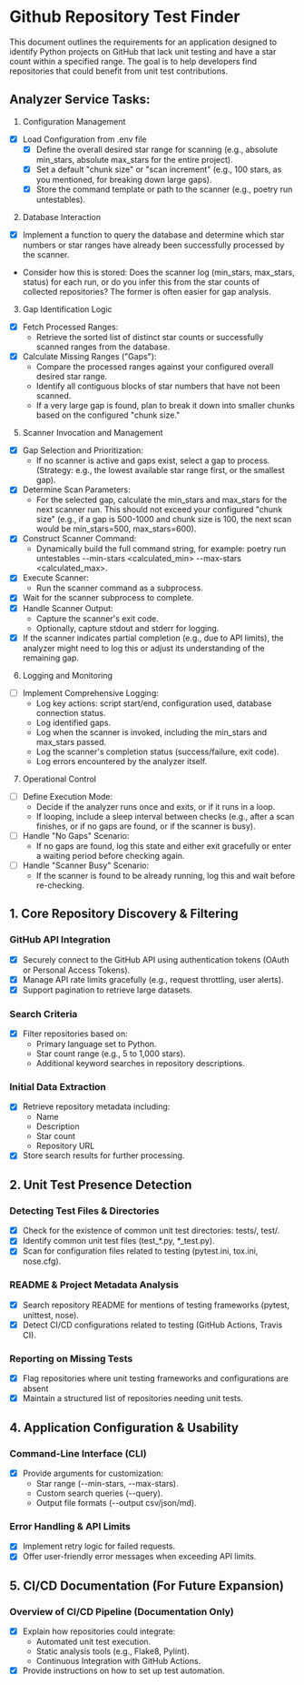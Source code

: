# **Github Repository Test Finder**

This document outlines the requirements for an application designed to identify Python projects on GitHub that lack unit testing and have a star count within a specified range. The goal is to help developers find repositories that could benefit from unit test contributions.

## **Analyzer Service Tasks:**

1. Configuration Management

- [x] Load Configuration from .env file
  - [x] Define the overall desired star range for scanning (e.g., absolute min_stars, absolute max_stars for the entire project).
  - [x] Set a default "chunk size" or "scan increment" (e.g., 100 stars, as you mentioned, for breaking down large gaps).
  - [x] Store the command template or path to the scanner (e.g., poetry run untestables).

2. Database Interaction

- [x] Implement a function to query the database and determine which star numbers or star ranges have already been successfully processed by the scanner.
- Consider how this is stored: Does the scanner log (min_stars, max_stars, status) for each run, or do you infer this from the star counts of collected repositories? The former is often easier for gap analysis.

3. Gap Identification Logic

- [x] Fetch Processed Ranges:
  - Retrieve the sorted list of distinct star counts or successfully scanned ranges from the database.
- [x] Calculate Missing Ranges ("Gaps"):
  - Compare the processed ranges against your configured overall desired star range.
  - Identify all contiguous blocks of star numbers that have not been scanned.
  - If a very large gap is found, plan to break it down into smaller chunks based on the configured "chunk size."

5. Scanner Invocation and Management

- [x] Gap Selection and Prioritization:
  - If no scanner is active and gaps exist, select a gap to process. (Strategy: e.g., the lowest available star range first, or the smallest gap).
- [x] Determine Scan Parameters:
  - For the selected gap, calculate the min_stars and max_stars for the next scanner run. This should not exceed your configured "chunk size" (e.g., if a gap is 500-1000 and chunk size is 100, the next scan would be min_stars=500, max_stars=600).
- [x] Construct Scanner Command:
  - Dynamically build the full command string, for example: poetry run untestables --min-stars <calculated_min> --max-stars <calculated_max>.
- [x] Execute Scanner:
  - Run the scanner command as a subprocess.
- [x] Wait for the scanner subprocess to complete.
- [x] Handle Scanner Output:
  - Capture the scanner's exit code.
  - Optionally, capture stdout and stderr for logging.
- [x] If the scanner indicates partial completion (e.g., due to API limits), the analyzer might need to log this or adjust its understanding of the remaining gap.

6. Logging and Monitoring

- [ ] Implement Comprehensive Logging:
  - Log key actions: script start/end, configuration used, database connection status.
  - Log identified gaps.
  - Log when the scanner is invoked, including the min_stars and max_stars passed.
  - Log the scanner's completion status (success/failure, exit code).
  - Log errors encountered by the analyzer itself.

7. Operational Control

- [ ] Define Execution Mode:
  - Decide if the analyzer runs once and exits, or if it runs in a loop.
  - If looping, include a sleep interval between checks (e.g., after a scan finishes, or if no gaps are found, or if the scanner is busy).
- [ ] Handle "No Gaps" Scenario:
  - If no gaps are found, log this state and either exit gracefully or enter a waiting period before checking again.
- [ ] Handle "Scanner Busy" Scenario:
  - If the scanner is found to be already running, log this and wait before re-checking.

## **1. Core Repository Discovery & Filtering**

### **GitHub API Integration**

- [x] Securely connect to the GitHub API using authentication tokens (OAuth or Personal Access Tokens).
- [x] Manage API rate limits gracefully (e.g., request throttling, user alerts).
- [x] Support pagination to retrieve large datasets.

### **Search Criteria**

- [x] Filter repositories based on:
  - Primary language set to Python.
  - Star count range (e.g., 5 to 1,000 stars).
  - Additional keyword searches in repository descriptions.

### **Initial Data Extraction**

- [x] Retrieve repository metadata including:
  - Name
  - Description
  - Star count
  - Repository URL
- [x] Store search results for further processing.

## **2. Unit Test Presence Detection**

### **Detecting Test Files & Directories**

- [x] Check for the existence of common unit test directories: tests/, test/.
- [x] Identify common unit test files (test\_\*.py, \*\_test.py).
- [x] Scan for configuration files related to testing (pytest.ini, tox.ini, nose.cfg).

### **README & Project Metadata Analysis**

- [x] Search repository README for mentions of testing frameworks (pytest, unittest, nose).
- [x] Detect CI/CD configurations related to testing (GitHub Actions, Travis CI).

### **Reporting on Missing Tests**

- [x] Flag repositories where unit testing frameworks and configurations are absent
- [x] Maintain a structured list of repositories needing unit tests.

## **4. Application Configuration & Usability**

### **Command-Line Interface (CLI)**

- [x] Provide arguments for customization:
  - Star range (--min-stars, --max-stars).
  - Custom search queries (--query).
  - Output file formats (--output csv/json/md).

### **Error Handling & API Limits**

- [x] Implement retry logic for failed requests.
- [x] Offer user-friendly error messages when exceeding API limits.

## **5. CI/CD Documentation (For Future Expansion)**

### **Overview of CI/CD Pipeline (Documentation Only)**

- [x] Explain how repositories could integrate:
  - Automated unit test execution.
  - Static analysis tools (e.g., Flake8, Pylint).
  - Continuous Integration with GitHub Actions.
- [x] Provide instructions on how to set up test automation.
